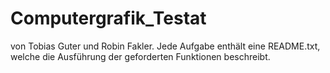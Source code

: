 # Computergrafik_Testat
von Tobias Guter und Robin Fakler.
Jede Aufgabe enthält eine README.txt, welche die Ausführung der geforderten Funktionen beschreibt.
